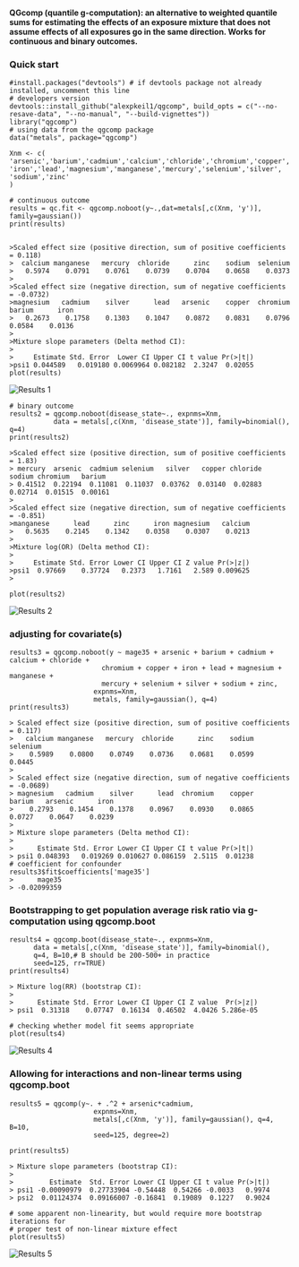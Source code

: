 #### QGcomp (quantile g-computation): an alternative to weighted quantile sums for estimating the effects of an exposure mixture that does not assume effects of all exposures go in the same direction. Works for continuous and binary outcomes.



### Quick start

    #install.packages("devtools") # if devtools package not already installed, uncomment this line
    # developers version
    devtools::install_github("alexpkeil1/qgcomp", build_opts = c("--no-resave-data", "--no-manual", "--build-vignettes"))
    library("qgcomp")
    # using data from the qgcomp package
    data("metals", package="qgcomp")
    
    Xnm <- c(
    'arsenic','barium','cadmium','calcium','chloride','chromium','copper',
    'iron','lead','magnesium','manganese','mercury','selenium','silver',
    'sodium','zinc'
    )
    
    # continuous outcome
    results = qc.fit <- qgcomp.noboot(y~.,dat=metals[,c(Xnm, 'y')], family=gaussian())
    print(results)

    
    >Scaled effect size (positive direction, sum of positive coefficients = 0.118)
    >  calcium manganese   mercury  chloride      zinc    sodium  selenium 
    >   0.5974    0.0791    0.0761    0.0739    0.0704    0.0658    0.0373 
    >
    >Scaled effect size (negative direction, sum of negative coefficients = -0.0732)
    >magnesium   cadmium    silver      lead   arsenic    copper  chromium    barium      iron 
    >   0.2673    0.1758    0.1303    0.1047    0.0872    0.0831    0.0796    0.0584    0.0136 
    >
    >Mixture slope parameters (Delta method CI):
    >
    >     Estimate Std. Error  Lower CI Upper CI t value Pr(>|t|)
    >psi1 0.044589   0.019180 0.0069964 0.082182  2.3247  0.02055    
    plot(results)
![Results 1](inst/fig/res1.png)
    
    # binary outcome
    results2 = qgcomp.noboot(disease_state~., expnms=Xnm, 
               data = metals[,c(Xnm, 'disease_state')], family=binomial(), q=4)
    print(results2)
    
    >Scaled effect size (positive direction, sum of positive coefficients = 1.83)
    > mercury  arsenic  cadmium selenium   silver   copper chloride   sodium chromium   barium 
    > 0.41512  0.22194  0.11081  0.11037  0.03762  0.03140  0.02883  0.02714  0.01515  0.00161 
    >
    >Scaled effect size (negative direction, sum of negative coefficients = -0.851)
    >manganese      lead      zinc      iron magnesium   calcium 
    >   0.5635    0.2145    0.1342    0.0358    0.0307    0.0213 
    >
    >Mixture log(OR) (Delta method CI):
    >
    >     Estimate Std. Error Lower CI Upper CI Z value Pr(>|z|)
    >psi1  0.97669    0.37724   0.2373   1.7161   2.589 0.009625
    >
        
    plot(results2)
![Results 2](inst/fig/res2.png)
    
### adjusting for covariate(s)
    results3 = qgcomp.noboot(y ~ mage35 + arsenic + barium + cadmium + calcium + chloride + 
                           chromium + copper + iron + lead + magnesium + manganese + 
                           mercury + selenium + silver + sodium + zinc,
                         expnms=Xnm,
                         metals, family=gaussian(), q=4)
    print(results3)
    
    > Scaled effect size (positive direction, sum of positive coefficients = 0.117)
    >   calcium manganese   mercury  chloride      zinc    sodium  selenium 
    >    0.5989    0.0800    0.0749    0.0736    0.0681    0.0599    0.0445 
    > 
    > Scaled effect size (negative direction, sum of negative coefficients = -0.0689)
    > magnesium   cadmium    silver      lead  chromium    copper    barium   arsenic      iron 
    >    0.2793    0.1454    0.1378    0.0967    0.0930    0.0865    0.0727    0.0647    0.0239 
    > 
    > Mixture slope parameters (Delta method CI):
    > 
    >      Estimate Std. Error Lower CI Upper CI t value Pr(>|t|)
    > psi1 0.048393   0.019269 0.010627 0.086159  2.5115  0.01238
    # coefficient for confounder
    results3$fit$coefficients['mage35']
    >      mage35 
    > -0.02099359 


### Bootstrapping to get population average risk ratio via g-computation using qgcomp.boot
    results4 = qgcomp.boot(disease_state~., expnms=Xnm, 
          data = metals[,c(Xnm, 'disease_state')], family=binomial(), 
          q=4, B=10,# B should be 200-500+ in practice
          seed=125, rr=TRUE)
    print(results4)
    
    > Mixture log(RR) (bootstrap CI):
    > 
    >      Estimate Std. Error Lower CI Upper CI Z value  Pr(>|z|)
    > psi1  0.31318    0.07747  0.16134  0.46502  4.0426 5.286e-05

    # checking whether model fit seems appropriate 
    plot(results4)
![Results 4](inst/fig/res4.png)

### Allowing for interactions and non-linear terms using qgcomp.boot

    results5 = qgcomp(y~. + .^2 + arsenic*cadmium,
                         expnms=Xnm,
                         metals[,c(Xnm, 'y')], family=gaussian(), q=4, B=10, 
                         seed=125, degree=2)

    print(results5)
    
    > Mixture slope parameters (bootstrap CI):
    > 
    >         Estimate  Std. Error Lower CI Upper CI t value Pr(>|t|)
    > psi1 -0.00090979  0.27733904 -0.54448  0.54266 -0.0033   0.9974
    > psi2  0.01124374  0.09166007 -0.16841  0.19089  0.1227   0.9024

    # some apparent non-linearity, but would require more bootstrap iterations for
    # proper test of non-linear mixture effect
    plot(results5)
![Results 5](inst/fig/res5.png)

